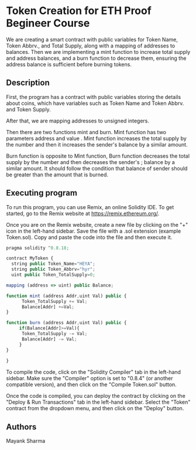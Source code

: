 # Token Creation for ETH Proof Begineer Course

We are creating a smart contract with public variables for Token Name, Token Abbrv., and Total Supply, along with a mapping of addresses to balances. Then we are implementing  a mint function to increase total supply and address balances, and a burn function to decrease them, ensuring the address balance is sufficient before burning tokens.


## Description

First, the program has a contract with public variables storing the details about coins, which have variables such as Token Name and Token Abbrv. and Token Supply.

After that, we are mapping addresses to unsigned integers.

Then there are two functions mint and burn.
Mint function has two parameters address and value . Mint function increases the total supply by the number and then it increases the sender's balance by a similar amount.

Burn function is opposite to Mint function, Burn function decreases the total supply by the number and then decreases the sender's ;  balance by a similar amount.
It should follow the condition that balance of sender should be greater than the amount that is burned.




## Executing program

To run this program, you can use Remix, an online Solidity IDE. To get started, go to the Remix website at https://remix.ethereum.org/.

Once you are on the Remix website, create a new file by clicking on the "+" icon in the left-hand sidebar. Save the file with a .sol extension (example Token.sol). Copy and paste the  code into the file and then execute it.

```javascript
pragma solidity ^0.8.18;

contract MyToken {
  string public Token_Name="HEYA";
  string public Token_Abbrv="hyr";
  uint public Token_TotalSupply=0;

mapping (address => uint) public Balance;

function mint (address Addr,uint Val) public {
      Token_TotalSupply += Val;
      Balance[Addr] +=Val;
}

function burn (address Addr,uint Val) public {
     if(Balance[Addr]>=Val){
      Token_TotalSupply -= Val;
      Balance[Addr] -= Val;
     }
}
  
}

```

To compile the code, click on the "Solidity Compiler" tab in the left-hand sidebar. Make sure the "Compiler" option is set to "0.8.4" (or another compatible version), and then click on the "Compile Token.sol" button.

Once the code is compiled, you can deploy the contract by clicking on the "Deploy & Run Transactions" tab in the left-hand sidebar. Select the "Token" contract from the dropdown menu, and then click on the "Deploy" button.




## Authors
Mayank Sharma 


